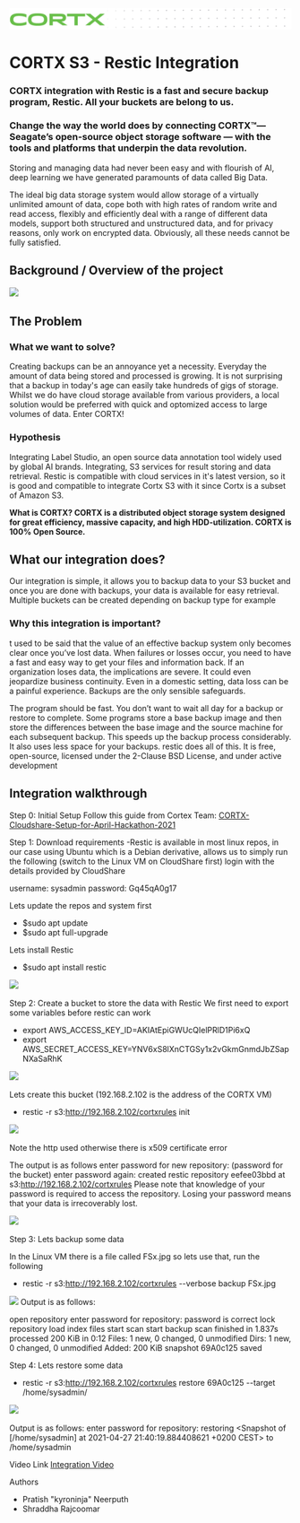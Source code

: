 <img src="https://github.com/Seagate/cortx/blob/main/doc/images/cortx-logo.png">

# CORTX S3 - Restic Integration

### CORTX integration with Restic is a fast and secure backup program, Restic. All your buckets are belong to us. 

### Change the way the world does by connecting CORTX™— Seagate’s open-source object storage software — with the tools and platforms that underpin the data revolution.

Storing and managing data had never been easy and with flourish of AI, deep learning we have generated paramounts of data called Big Data.

The ideal big data storage system would allow storage of a virtually unlimited amount of data, 
cope both with high rates of random write and read access, flexibly and efficiently deal with a range of different data models, 
support both structured and unstructured data, and for privacy reasons, only work on encrypted data. Obviously, all these needs cannot be fully satisfied.

## Background / Overview of the project
<img src="https://github.com/kyroninja/cortx/blob/main/doc/integrations/restic/logo.png">

## The Problem

### What we want to solve?
Creating backups can be an annoyance yet a necessity. Everyday the amount of data being stored and processed is growing. It is not surprising that a backup in today's age can easily take hundreds of gigs of storage. Whilst we do have cloud storage available from various providers, a local solution would be preferred with quick and optomized access to large volumes of data. Enter CORTX!

### Hypothesis
Integrating Label Studio, an open source data annotation tool widely used by global AI brands. Integrating, S3 services for result storing and data retrieval. Restic is compatible with cloud services in it's latest version, so it is good and compatible to integrate Cortx S3 with it since Cortx is a subset of Amazon S3.

<b> What is CORTX? CORTX is a distributed object storage system designed for great efficiency, massive capacity, and high HDD-utilization. CORTX is 100% Open Source. </b>

## What our integration does?

Our integration is simple, it allows you to backup data to your S3 bucket and once you are done with backups, your data is available for easy retrieval. Multiple buckets can be created depending on backup type for example


### Why this integration is important?

t used to be said that the value of an effective backup system only becomes clear once you’ve lost data. When failures or losses occur, you need to have a fast and easy way to get your files and information back. If an organization loses data, the implications are severe. It could even jeopardize business continuity. Even in a domestic setting, data loss can be a painful experience. Backups are the only sensible safeguards. 

The program should be fast. You don’t want to wait all day for a backup or restore to complete. Some programs store a base backup image and then store the differences between the base image and the source machine for each subsequent backup. This speeds up the backup process considerably. It also uses less space for your backups. restic does all of this. It is free, open-source, licensed under the 2-Clause BSD License, and under active development

## Integration walkthrough
Step 0: Initial Setup
Follow this guide from Cortex Team:
<a href="https://github.com/Seagate/cortx/wiki/CORTX-Cloudshare-Setup-for-April-Hackathon-2021">CORTX-Cloudshare-Setup-for-April-Hackathon-2021</a>

Step 1: Download requirements
-Restic is available in most linux repos, in our case using Ubuntu which is a Debian derivative, allows us to simply run the following (switch to the Linux VM on CloudShare first) login with the details provided by CloudShare

username: sysadmin
password: Gq45qA0g17

Lets update the repos and system first
-  $sudo apt update
-  $sudo apt full-upgrade

Lets install Restic
-  $sudo apt install restic

<img src="https://github.com/kyroninja/cortx/blob/main/doc/integrations/restic/install_restic.png">

Step 2: Create a bucket to store the data with Restic
We first need to export some variables before restic can work
- export AWS_ACCESS_KEY_ID=AKIAtEpiGWUcQIelPRlD1Pi6xQ
- export AWS_SECRET_ACCESS_KEY=YNV6xS8lXnCTGSy1x2vGkmGnmdJbZSapNXaSaRhK

<img src="https://github.com/kyroninja/cortx/blob/main/doc/integrations/restic/export_s3_cred.png">

Lets create this bucket (192.168.2.102 is the address of the CORTX VM)
- restic -r s3:http://192.168.2.102/cortxrules init

<img src="https://github.com/kyroninja/cortx/blob/main/doc/integrations/restic/creatae_bucket_repo.png">

Note the http used otherwise there is x509 certificate error

The output is as follows
enter password for new repository: (password for the bucket)
enter password again:
created restic repository eefee03bbd at s3:http://192.168.2.102/cortxrules
Please note that knowledge of your password is required to access the repository. Losing your password means that your data is irrecoverably lost.

<img src="https://github.com/kyroninja/cortx/blob/main/doc/integrations/restic/cyber_duck.png">

Step 3: Lets backup some data

In the Linux VM there is a file called FSx.jpg so lets use that, run the following
- restic -r s3:http://192.168.2.102/cortxrules --verbose backup FSx.jpg

<img src="https://github.com/kyroninja/cortx/blob/main/doc/integrations/restic/list_backup_file.png">
Output is as follows:

open repository
enter password for repository:
password is correct
lock repository
load index files
start scan
start backup
scan finished in 1.837s
processed 200 KiB in 0:12
Files:        1 new,     0 changed,     0 unmodified
Dirs:         1 new,     0 changed,     0 unmodified
Added:      200 KiB
snapshot 69A0c125 saved

Step 4: Lets restore some data
- restic -r s3:http://192.168.2.102/cortxrules restore 69A0c125 --target /home/sysadmin/

<img src="https://github.com/kyroninja/cortx/blob/main/doc/integrations/restic/delete_restore_file.png">

Output is as follows:
enter password for repository:
restoring <Snapshot of [/home/sysadmin] at 2021-04-27 21:40:19.884408621 +0200 CEST> to /home/sysadmin

Video Link
<a href="https://github.com/kyroninja/cortx/blob/main/doc/integrations/restic/2021-04-27%2021-37-44.mkv">Integration Video</a>

Authors
- Pratish "kyroninja" Neerputh
- Shraddha Rajcoomar